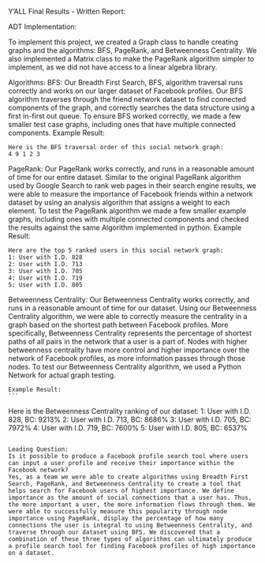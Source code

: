 Y’ALL Final Results - Written Report:

ADT Implementation:

To implement this project, we created a Graph class to handle creating graphs and the algorithms: BFS, PageRank, and Betweenness Centrality. We also implemented a Matrix class to make the PageRank algorithm simpler to implement, as we did not have access to a linear algebra library. 

Algorithms:
BFS:
Our Breadth First Search, BFS, algorithm traversal runs correctly and works on our larger dataset of Facebook profiles. Our BFS algorithm traverses through the friend network dataset to find connected components of the graph, and correctly searches the data structure using a first in-first out queue. To ensure BFS worked correctly, we made a few smaller test case graphs, including ones that have multiple connected components. 
Example Result:
```
Here is the BFS traversal order of this social network graph: 
4 9 1 2 3 

```
PageRank: 
Our PageRank works correctly, and runs in a reasonable amount of time for our entire dataset. Similar to the original PageRank algorithm used by Google Search to rank web pages in their search engine results, we were able to measure the importance of Facebook friends within a network dataset by using an analysis algorithm that assigns a weight to each element. To test the PageRank algorithm we made a few smaller example graphs, including ones with multiple connected components and checked the results against the same Algorithm implemented in python. 
Example Result:
```
Here are the top 5 ranked users in this social network graph:
1: User with I.D. 828
2: User with I.D. 713
3: User with I.D. 705
4: User with I.D. 719
5: User with I.D. 805
```

Betweenness Centrality:
Our Betweenness Centrality works correctly, and runs in a reasonable amount of time for our dataset. Using our Betweenness Centrality algorithm, we were able to correctly measure the centrality in a graph based on the shortest path between Facebook profiles. More specifically, Betweenness Centrality represents the percentage of shortest paths of all pairs in the network that a user is a part of. Nodes with higher betweenness centrality have more control and higher importance over the network of Facebook profiles, as more information passes through those nodes. To test our Betweenness Centrality algorithm, we used a Python Network for actual graph testing.

	Example Result:
	```
Here is the Betweenness Centrality ranking of our dataset:
1: User with I.D. 828, BC: 9213%
2: User with I.D. 713, BC: 8686%
3: User with I.D. 705, BC: 7972%
4: User with I.D. 719, BC: 7600%
5: User with I.D. 805, BC: 6537%
```
	
Leading Question:
Is it possible to produce a Facebook profile search tool where users can input a user profile and receive their importance within the Facebook network? 
Yes, as a team we were able to create algorithms using Breadth First Search, PageRank, and Betweenness Centrality to create a tool that helps search for Facebook users of highest importance. We define importance as the amount of social connections that a user has. Thus, the more important a user, the more information flows through them. We were able to successfully measure this popularity through node importance using PageRank, display the percentage of how many connections the user is integral to using Betweenness Centrality, and traverse through our dataset using BFS. We discovered that a combination of these three types of algorithms can ultimately produce a profile search tool for finding Facebook profiles of high importance on a dataset.
